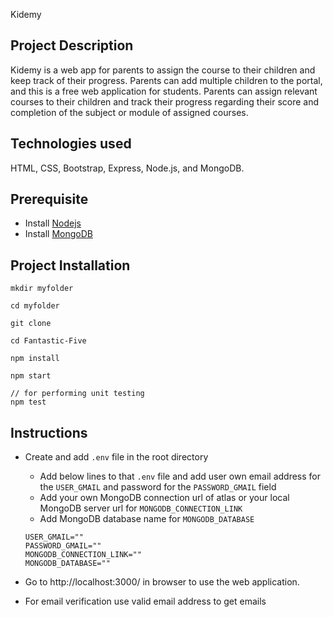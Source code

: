 
Kidemy

## Project Description

Kidemy is a web app for parents to assign the course to their children and keep track of their progress. Parents can add multiple children to the portal, and this is a free web application for students. Parents can assign relevant courses to their children and track their progress regarding their score and completion of the subject or module of assigned courses.

## Technologies used

HTML, CSS, Bootstrap, Express, Node.js, and MongoDB.

## Prerequisite

-   Install [Nodejs](https://nodejs.org/en/download/)
-   Install [MongoDB](https://www.mongodb.com/try/download/community)

## Project Installation

```
mkdir myfolder

cd myfolder

git clone 

cd Fantastic-Five

npm install

npm start

// for performing unit testing
npm test
```

## Instructions

-   Create and add `.env` file in the root directory

    -   Add below lines to that `.env` file and add user own email address for the `USER_GMAIL` and password for the `PASSWORD_GMAIL` field
    -   Add your own MongoDB connection url of atlas or your local MongoDB server url for `MONGODB_CONNECTION_LINK`
    -   Add MongoDB database name for `MONGODB_DATABASE`

    ```
    USER_GMAIL=""
    PASSWORD_GMAIL=""
    MONGODB_CONNECTION_LINK=""
    MONGODB_DATABASE=""
    ```

-   Go to http://localhost:3000/ in browser to use the web application.

-   For email verification use valid email address to get emails
